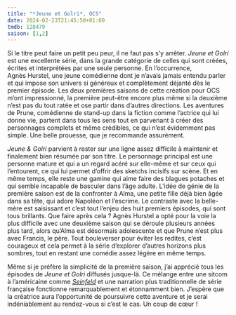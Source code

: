 ```yaml
---
title: "*Jeune et Golri*, OCS"
date: 2024-02-23T21:45:50+01:00
tmdb: 128479
saison: [1,2]
---
```


Si le titre peut faire un petit peu peur, il ne faut pas s’y arrêter. *Jeune et Golri* est une excellente série, dans la grande catégorie de celles qui sont créées, écrites et interprétées par une seule personne. En l’occurrence, Agnès Hurstel, une jeune comédienne dont je n’avais jamais entendu parler et qui impose son univers si généreux et complètement déjanté dès le premier épisode. Les deux premières saisons de cette création pour OCS m’ont impressionné, la première peut-être encore plus même si la deuxième n’est pas du tout ratée et ose partir dans d’autres directions. Les aventures de Prune, comédienne de stand-up dans la fiction comme l’actrice qui lui donne vie, partent dans tous les sens tout en parvenant à créer des personnages complets et même crédibles, ce qui n’est évidemment pas simple. Une belle prouesse, que je recommande assurément.

*Jeune & Golri* parvient à rester sur une ligne assez difficile à maintenir et finalement bien résumée par son titre. Le personnage principal est une personne mature et qui a un regard acéré sur elle-même et sur ceux qui l’entourent, ce qui lui permet d’offrir des sketchs incisifs sur scène. Et en même temps, elle reste une gamine qui aime faire des blagues potaches et qui semble incapable de basculer dans l’âge adulte. L’idée de génie de la première saison est de la confronter à Alma, une petite fille déjà bien âgée dans sa tête, qui adore Napoléon et l’escrime. Le contraste avec la belle-mère est saisissant et c’est tout l’enjeu des huit premiers épisodes, qui sont tous brillants. Que faire après cela ? Agnès Hurstel a opté pour la voie la plus difficile avec une deuxième saison qui se déroule plusieurs années plus tard, alors qu’Alma est désormais adolescente et que Prune n’est plus avec Francis, le père. Tout bouleverser pour éviter les redites, c’est courageux et cela permet à la série d’explorer d’autres horizons plus sombres, tout en restant une comédie assez légère en même temps.

Même si je préfère la simplicité de la première saison, j’ai apprécié tous les épisodes de *Jeune et Golri* diffusés jusque-là. Ce mélange entre une sitcom à l’américaine comme [*Seinfeld*](https://voiretmanger.fr/seinfeld-david-seinfeld-nbc/) et une narration plus traditionnelle de série française fonctionne remarquablement et étonnamment bien. J’espère que la créatrice aura l’opportunité de poursuivre cette aventure et je serai indéniablement au rendez-vous si c’est le cas. Un coup de cœur !



